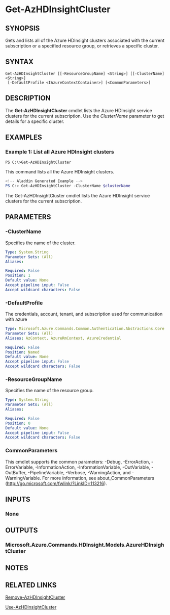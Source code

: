 ﻿---
external help file: Microsoft.Azure.PowerShell.Cmdlets.HDInsight.dll-Help.xml
Module Name: Az.HDInsight
ms.assetid: FA154E07-EA26-4688-986E-C53C3A9E4F06
online version: https://docs.microsoft.com/en-us/powershell/module/az.hdinsight/get-azhdinsightcluster
schema: 2.0.0
---

# Get-AzHDInsightCluster

## SYNOPSIS
Gets and lists all of the Azure HDInsight clusters associated with the current subscription or a specified resource group, or retrieves a specific cluster.

## SYNTAX

```
Get-AzHDInsightCluster [[-ResourceGroupName] <String>] [[-ClusterName] <String>]
 [-DefaultProfile <IAzureContextContainer>] [<CommonParameters>]
```

## DESCRIPTION
The **Get-AzHDInsightCluster** cmdlet lists the Azure HDInsight service clusters for the current subscription.
Use the *ClusterName* parameter to get details for a specific cluster.

## EXAMPLES

### Example 1: List all Azure HDInsight clusters
```
PS C:\>Get-AzHDInsightCluster
```

This command lists all the Azure HDInsight clusters.

```powershell 
<!-- Aladdin Generated Example --> 
PS C:> Get-AzHDInsightCluster -ClusterName $clusterName
```

The Get-AzHDInsightCluster cmdlet lists the Azure HDInsight service clusters for the current subscription.

## PARAMETERS

### -ClusterName
Specifies the name of the cluster.

```yaml
Type: System.String
Parameter Sets: (All)
Aliases:

Required: False
Position: 1
Default value: None
Accept pipeline input: False
Accept wildcard characters: False
```

### -DefaultProfile
The credentials, account, tenant, and subscription used for communication with azure

```yaml
Type: Microsoft.Azure.Commands.Common.Authentication.Abstractions.Core.IAzureContextContainer
Parameter Sets: (All)
Aliases: AzContext, AzureRmContext, AzureCredential

Required: False
Position: Named
Default value: None
Accept pipeline input: False
Accept wildcard characters: False
```

### -ResourceGroupName
Specifies the name of the resource group.

```yaml
Type: System.String
Parameter Sets: (All)
Aliases:

Required: False
Position: 0
Default value: None
Accept pipeline input: False
Accept wildcard characters: False
```

### CommonParameters
This cmdlet supports the common parameters: -Debug, -ErrorAction, -ErrorVariable, -InformationAction, -InformationVariable, -OutVariable, -OutBuffer, -PipelineVariable, -Verbose, -WarningAction, and -WarningVariable. For more information, see about_CommonParameters (http://go.microsoft.com/fwlink/?LinkID=113216).

## INPUTS

### None

## OUTPUTS

### Microsoft.Azure.Commands.HDInsight.Models.AzureHDInsightCluster

## NOTES

## RELATED LINKS

[Remove-AzHDInsightCluster](./Remove-AzHDInsightCluster.md)

[Use-AzHDInsightCluster](./Use-AzHDInsightCluster.md)


